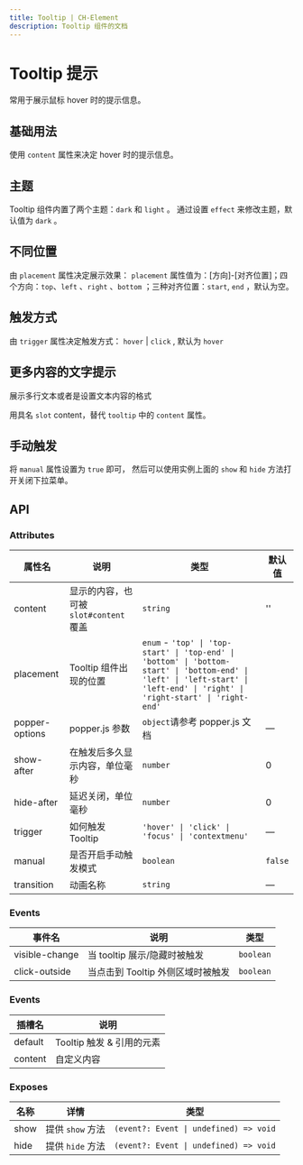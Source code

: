 ```yaml
---
title: Tooltip | CH-Element
description: Tooltip 组件的文档
---
```


# Tooltip 提示

常用于展示鼠标 hover 时的提示信息。

## 基础用法

使用 `content` 属性来决定 hover 时的提示信息。

<preview path="../demos/Tooltip/Basic.vue" title="基础用法" description="Tooltip 组件的基础用法"></preview>

## 主题

Tooltip 组件内置了两个主题：`dark` 和 `light` 。
通过设置 `effect` 来修改主题，默认值为 `dark` 。

<preview path="../demos/Tooltip/Theme.vue" title="调整尺寸" description="Tooltip 组件的文字描述"></preview>

## 不同位置

由 `placement` 属性决定展示效果： `placement` 属性值为：[方向]-[对齐位置]；四个方向：`top`、`left` 、`right` 、`bottom` ；三种对齐位置：`start`, `end` ，默认为空。

<preview path="../demos/Tooltip/Placement.vue" title="不同位置" description="Tooltip 组件的不同位置"></preview>

## 触发方式

由 `trigger` 属性决定触发方式： `hover` | `click` , 默认为 `hover`

<preview path="../demos/Tooltip/Trigger.vue" title="触发方式" description="Tooltip 组件的触发方式"></preview>

## 更多内容的文字提示

展示多行文本或者是设置文本内容的格式

用具名 `slot` content，替代 `tooltip` 中的 `content` 属性。

<preview path="../demos/Tooltip/Complex.vue" title="更多内容" description="Tooltip 组件的更多内容"></preview>

## 手动触发

将 `manual` 属性设置为 `true` 即可， 然后可以使用实例上面的 `show` 和 `hide` 方法打开关闭下拉菜单。

<preview path="../demos/Tooltip/Manual.vue" title="手动触发" description="Tooltip 组件的手动触发"></preview>

## API

### Attributes

| 属性名         | 说明                                   | 类型                                                                                                                                                                          | 默认值  |
| -------------- | -------------------------------------- | ----------------------------------------------------------------------------------------------------------------------------------------------------------------------------- | ------- |
| content        | 显示的内容，也可被 `slot#content` 覆盖 | `string`                                                                                                                                                                      | ''      |
| placement      | Tooltip 组件出现的位置                 | `enum` - `'top' \| 'top-start' \| 'top-end' \| 'bottom' \| 'bottom-start' \| 'bottom-end' \| 'left' \| 'left-start' \| 'left-end' \| 'right' \| 'right-start' \| 'right-end'` |
| popper-options | popper.js 参数                         | `object`请参考 popper.js 文档                                                                                                                                                 | —       |
| show-after     | 在触发后多久显示内容，单位毫秒         | `number`                                                                                                                                                                      | 0       |
| hide-after     | 延迟关闭，单位毫秒                     | `number`                                                                                                                                                                      | 0       |
| trigger        | 如何触发 Tooltip                       | `'hover' \| 'click' \| 'focus' \| 'contextmenu'`                                                                                                                              | —       |
| manual         | 是否开启手动触发模式                   | `boolean`                                                                                                                                                                     | `false` |
| transition     | 动画名称                               | `string`                                                                                                                                                                      | —       |

### Events

| 事件名         | 说明                              | 类型      |
| -------------- | --------------------------------- | --------- |
| visible-change | 当 tooltip 展示/隐藏时被触发      | `boolean` |
| click-outside  | 当点击到 Tooltip 外侧区域时被触发 | `boolean` |

### Events

| 插槽名  | 说明                      |
| ------- | ------------------------- |
| default | Tooltip 触发 & 引用的元素 |
| content | 自定义内容                |

### Exposes

| 名称 | 详情             | 类型                                   |
| ---- | ---------------- | -------------------------------------- |
| show | 提供 `show` 方法 | `(event?: Event \| undefined) => void` |
| hide | 提供 `hide` 方法 | `(event?: Event \| undefined) => void` |
